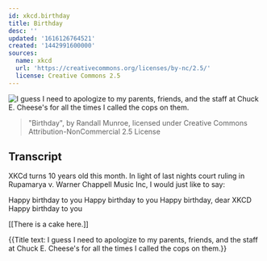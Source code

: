 ```yaml
---
id: xkcd.birthday
title: Birthday
desc: ''
updated: '1616126764521'
created: '1442991600000'
sources:
  name: xkcd
  url: 'https://creativecommons.org/licenses/by-nc/2.5/'
  license: Creative Commons 2.5
---
```

![I guess I need to apologize to my parents, friends, and the staff at Chuck E. Cheese's for all the times I called the cops on them.](https://imgs.xkcd.com/comics/birthday.png)
> "Birthday", by Randall Munroe, licensed under Creative Commons Attribution-NonCommercial 2.5 License

## Transcript
XKCd turns 10 years old this month. In light of last nights court ruling in Rupamarya v. Warner
Chappell Music Inc, I would just like to say:

Happy birthday to you
Happy birthday to you
Happy birthday, dear XKCD
Happy birthday to you

[[There is a cake here.]]

{{Title text: I guess I need to apologize to my parents, friends, and the staff at Chuck E. Cheese's for all the times I called the cops on them.}}
